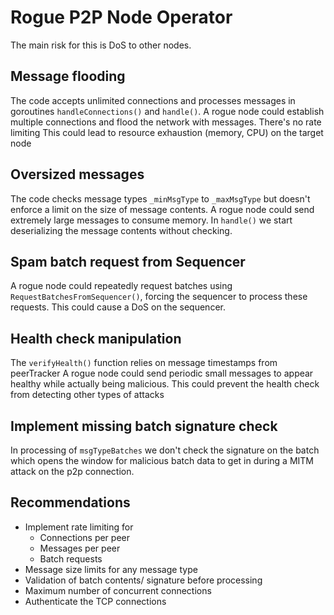 # Rogue P2P Node Operator

The main risk for this is DoS to other nodes. 

## Message flooding 

The code accepts unlimited connections and processes messages in goroutines `handleConnections()` and `handle()`. A rogue node could establish multiple connections and flood the network with messages. There's no rate limiting 
This could lead to resource exhaustion (memory, CPU) on the target node

## Oversized messages

The code checks message types `_minMsgType` to `_maxMsgType` but doesn't enforce a limit on the size of message contents.  A rogue node could send extremely large messages to consume memory. In `handle()` we start deserializing the message contents without checking. 

## Spam batch request from Sequencer

A rogue node could repeatedly request batches using `RequestBatchesFromSequencer()`, forcing the sequencer to process these requests. This could cause a DoS on the sequencer. 

## Health check manipulation
The `verifyHealth()` function relies on message timestamps from peerTracker
A rogue node could send periodic small messages to appear healthy while actually being malicious. This could prevent the health check from detecting other types of attacks


## Implement missing batch signature check 

In processing of `msgTypeBatches` we don't check the signature on the batch which opens the window for malicious batch data to get in during a MITM attack on the p2p connection. 

## Recommendations

* Implement rate limiting for 
    * Connections per peer
    * Messages per peer
    * Batch requests 
* Message size limits for any message type
* Validation of batch contents/ signature before processing 
* Maximum number of concurrent connections 
* Authenticate the TCP connections 
